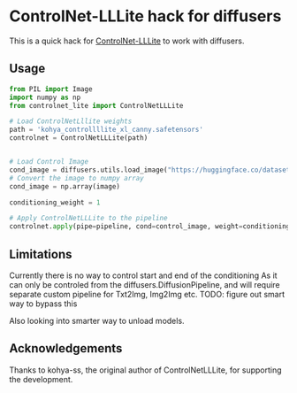 # ControlNet-LLLite hack for diffusers
This is a quick hack for [ControlNet-LLLite](https://github.com/kohya-ss/sd-scripts/blob/sdxl/docs/train_lllite_README.md) to work with diffusers.

## Usage
```python
from PIL import Image
import numpy as np
from controlnet_lite import ControlNetLLLite

# Load ControlNetLllite weights 
path = 'kohya_controllllite_xl_canny.safetensors'
controlnet = ControlNetLLLite(path)


# Load Control Image
cond_image = diffusers.utils.load_image("https://huggingface.co/datasets/hf-internal-testing/diffusers-images/resolve/main/sd_controlnet/hf-logo.png")
# Convert the image to numpy array
cond_image = np.array(image)

conditioning_weight = 1

# Apply ControlNetLLLite to the pipeline
controlnet.apply(pipe=pipeline, cond=control_image, weight=conditioning_weight)
```
## Limitations
Currently there is no way to control start and end of the conditioning
As it can only be controled from the diffusers.DiffusionPipeline, and will require separate custom pipeline for Txt2Img, Img2Img etc.
TODO: figure out smart way to bypass this

Also looking into smarter way to unload models.
## Acknowledgements
Thanks to kohya-ss, the original author of ControlNetLLLite, for supporting the development.

